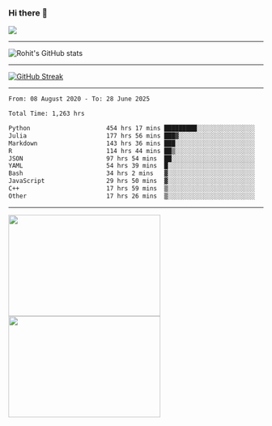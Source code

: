 ### Hi there 👋

 ![](https://komarev.com/ghpvc/?username=RohitRathore1&color=blueviolet)

<hr/>

![Rohit's GitHub stats](https://github-readme-stats.vercel.app/api?username=RohitRathore1&show_icons=true&theme=transparent)

<hr/>

[![GitHub Streak](http://github-readme-streak-stats.herokuapp.com?user=RohitRathore1&theme=dark&mode=weekly)](https://git.io/streak-stats)

<hr/>

<!--START_SECTION:waka-->

```txt
From: 08 August 2020 - To: 28 June 2025

Total Time: 1,263 hrs

Python                     454 hrs 17 mins █████████░░░░░░░░░░░░░░░░   35.97 %
Julia                      177 hrs 56 mins ███▓░░░░░░░░░░░░░░░░░░░░░   14.09 %
Markdown                   143 hrs 36 mins ███░░░░░░░░░░░░░░░░░░░░░░   11.37 %
R                          114 hrs 44 mins ██▒░░░░░░░░░░░░░░░░░░░░░░   09.08 %
JSON                       97 hrs 54 mins  ██░░░░░░░░░░░░░░░░░░░░░░░   07.75 %
YAML                       54 hrs 39 mins  █░░░░░░░░░░░░░░░░░░░░░░░░   04.33 %
Bash                       34 hrs 2 mins   ▓░░░░░░░░░░░░░░░░░░░░░░░░   02.70 %
JavaScript                 29 hrs 50 mins  ▓░░░░░░░░░░░░░░░░░░░░░░░░   02.36 %
C++                        17 hrs 59 mins  ▒░░░░░░░░░░░░░░░░░░░░░░░░   01.42 %
Other                      17 hrs 26 mins  ▒░░░░░░░░░░░░░░░░░░░░░░░░   01.38 %
```

<!--END_SECTION:waka-->

<hr/>

<p>
  <img src="https://wakatime.com/share/@TeAmp0is0N/3935ee43-08a3-493e-8b95-60c1f9204b15.svg" width="300" height="200">
  <img src="https://wakatime.com/share/@TeAmp0is0N/8717aacc-7340-44e0-abb1-987dc9823fcd.svg" width="300" height="200">
</p>




